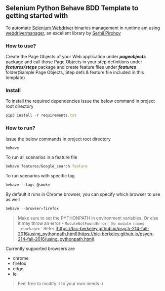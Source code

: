 ## Selenium Python Behave BDD Template to getting started with

To automate [Selenium Webdriver](https://docs.seleniumhq.org/projects/webdriver/) binaries management in runtime am using [webdrivermanager](https://github.com/SergeyPirogov/webdriver_manager), an excellent library by [Serhii Pirohov](https://github.com/SergeyPirogov)

### How to use?
Create the Page Objects of your Web application under **_pageobjects_** package and call those Page Objects in your  step definitions under **_features/steps_** package and create feature files under **_features_** folder(Sample Page Objects, Step defs & feature file included in this template)

### Install
To install the required dependencies issue the below command in project root directory
```javascript
pip3 install -r requirements.txt
```

### How to run?
Issue the below commands in project root directory

```javascript
behave
```
To run all scenarios in a feature file
```javascript
behave features/Google_search.feature
```
To run scenarios with specific tag
```javascript
behave --tags @smoke
```
By default it runs in Chrome browser, you can specify which browser to use as well
```javascript
behave --browser=firefox
```
> Make sure to set the PYTHONPATH in environment variables.  Or else it may throw an error - ```ModuleNotFoundError: No module named '<package>'```
> Refer [https://bic-berkeley.github.io/psych-214-fall-2016/using_pythonpath.html](https://bic-berkeley.github.io/psych-214-fall-2016/using_pythonpath.html)


Currently supported browsers are
* chrome
* firefox
* edge
* ie

> Feel free to modify it to your own needs :)